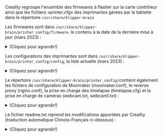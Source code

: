 Creality regroupe l'ensemble des firmwares à flasher sur la carte contrôleur ainsi que les fichiers «printer.cfg» des imprimantes gérées par la tablette
dans le répertoire `/usr/share/klipper-brain`

Les firmwares sont dans `/usr/share/klipper-brain/printer_config/firmware`. le contenu à la date de la dernière mise à jour (mars 2023) :

<details>
  <summary>(Cliquez pour agrandir!)</summary>


```
root@spad-1168:~# ls -al /usr/share/klipper-brain/printer_config/firmware/
drwxr-x--x    3 root     root           381 Mar  6 07:05 .
drwxr-x--x    6 root     root           376 Mar  6 07:05 ..
drwxr-x--x    2 root     root            94 Mar  6 07:05 STM32F4_UPDATE
-rwxr-x--x    1 root     root         73024 Mar  6 07:05 klipper1284P_v02.elf.hex
-rwxr-x--x    1 root     root         76546 Mar  6 07:05 klipper2560_v02.elf.hex
-rwxr-x--x    1 root     root         21744 Mar  6 07:05 klipper_103_28KBBootloader_CR10Smart_v02.bin
-rwxr-x--x    1 root     root         21744 Mar  6 07:05 klipper_103_64KBBootloader_CR10Smart_v02.bin
-rwxr-x--x    1 root     root         21720 Mar  6 07:05 klipper_103_v02.bin
-rwxr-x--x    1 root     root         21452 Mar  6 07:05 klipper_401_64KBbootloader_CR10Smart_v02.bin
-rwxr-x--x    1 root     root         21440 Mar  6 07:05 klipper_401_v02.bin
-rwxr-x--x    1 root     root         23916 Mar  6 07:05 klipper_407_prusamini_v02.bin
-rwxr-x--x    1 root     root         21752 Mar  6 07:05 klipper_ender7_103_v02.bin
root@spad-1168:~# ls -al /usr/share/klipper-brain/printer_config/firmware/STM32F4_UPDATE/
drwxr-x--x    2 root     root            94 Mar  6 07:05 .
drwxr-x--x    3 root     root           381 Mar  6 07:05 ..
-rwxr-x--x    1 root     root         21452 Mar  6 07:05 klipper_401_64KBbootloader_CR10Smart_v02.bin
-rwxr-x--x    1 root     root         21440 Mar  6 07:05 klipper_401_v02.bin 
```

 </details>
  
Les configurations des imprimantes sont dans `/usr/share/klipper-brain/printer_config/config`, la liste actuelle (mars 2023) :

<details>
  <summary>(Cliquez pour agrandir!)</summary>


```
root@spad-1168:~# ls -al /usr/share/klipper-brain/printer_config/config/
drwxr-x--x    2 root     root          1830 Mar  6 07:05 .
drwxr-x--x    6 root     root           376 Mar  6 07:05 ..
-rwxr-x--x    1 root     root          6524 Mar  6 07:05 printer--Cr30-103.cfg
-rwxr-x--x    1 root     root          5793 Mar  6 07:05 printer--Cr6max-103.cfg
-rwxr-x--x    1 root     root          5792 Mar  6 07:05 printer--Cr6se-103.cfg
-rwxr-x--x    1 root     root          6305 Mar  6 07:05 printer-Cr10-103.cfg
-rwxr-x--x    1 root     root          4713 Mar  6 07:05 printer-Cr10-AVR1284p.cfg
-rwxr-x--x    1 root     root          6093 Mar  6 07:05 printer-Cr10Smart-CR-FDM-v2.5.S1-103-64Kib.cfg
-rwxr-x--x    1 root     root          6050 Mar  6 07:05 printer-Cr10Smart-CR-FDM-v2.5.S1-401-64Kib.cfg
-rwxr-x--x    1 root     root          6247 Mar  6 07:05 printer-Cr10Smart-CRC-2405V1.2-103-28Kib.cfg
-rwxr-x--x    1 root     root          5635 Mar  6 07:05 printer-Cr10Smartpro-103.cfg
-rwxr-x--x    1 root     root          5787 Mar  6 07:05 printer-Cr10Smartpro-401.cfg
-rwxr-x--x    1 root     root          4312 Mar  6 07:05 printer-Cr10s4-AVR2560.cfg
-rwxr-x--x    1 root     root          4320 Mar  6 07:05 printer-Cr10s5-AVR2560.cfg
-rwxr-x--x    1 root     root          5260 Mar  6 07:05 printer-Cr10sprov2-AVR2560.cfg
-rwxr-x--x    1 root     root          5001 Mar  6 07:05 printer-Cr10v3-AVR2560.cfg
-rwxr-x--x    1 root     root          5505 Mar  6 07:05 printer-Cr200B-v2.4.S4.101-103.cfg
-rwxr-x--x    1 root     root          5509 Mar  6 07:05 printer-Cr200B-v4.2.5-v4.2.10-103.cfg
-rwxr-x--x    1 root     root          6130 Mar  6 07:05 printer-Cr30-103.cfg
-rwxr-x--x    1 root     root          5619 Mar  6 07:05 printer-Cr6se-V4.5.2-103.cfg
-rwxr-x--x    1 root     root          5828 Mar  6 07:05 printer-Ender3S1-401.cfg
-rwxr-x--x    1 root     root         10966 Mar  6 07:05 printer-Ender3V2-CRtouch-V4.2.2-V4.3.1.cfg
-rwxr-x--x    1 root     root          8737 Mar  6 07:05 printer-Ender3V2-CRtouch-V4.2.7.cfg
-rwxr-x--x    1 root     root         10884 Mar  6 07:05 printer-Ender3V2-Neo-CRtouch-V4.2.2.cfg
-rwxr-x--x    1 root     root          8430 Mar  6 07:05 printer-Ender3V2-V4.2.7.cfg
-rwxr-x--x    1 root     root          6602 Mar  6 07:05 printer-Ender3max-103.cfg
-rwxr-x--x    1 root     root          6108 Mar  6 07:05 printer-Ender3maxNeo-103.cfg
-rwxr-x--x    1 root     root          5531 Mar  6 07:05 printer-Ender3pro-103.cfg
-rwxr-x--x    1 root     root          5150 Mar  6 07:05 printer-Ender3pro-AVR1284p.cfg
-rwxr-x--x    1 root     root          8316 Mar  6 07:05 printer-Ender3pro-CRtouch-V4.2.7.cfg
-rwxr-x--x    1 root     root          8107 Mar  6 07:05 printer-Ender3pro-V4.2.7.cfg
-rwxr-x--x    1 root     root          5555 Mar  6 07:05 printer-Ender3s1-103.cfg
-rwxr-x--x    1 root     root          5834 Mar  6 07:05 printer-Ender3s1-401-changce.cfg
-rwxr-x--x    1 root     root          5828 Mar  6 07:05 printer-Ender3s1-401.cfg
-rwxr-x--x    1 root     root          6489 Mar  6 07:05 printer-Ender3s1plus-401.cfg
-rwxr-x--x    1 root     root          6141 Mar  6 07:05 printer-Ender3s1pro-103.cfg
-rwxr-x--x    1 root     root          6158 Mar  6 07:05 printer-Ender3s1pro-401.cfg
-rwxr-x--x    1 root     root         10752 Mar  6 07:05 printer-Ender3v2-V4.2.2-V4.3.1.cfg
-rwxr-x--x    1 root     root          4821 Mar  6 07:05 printer-Ender5plus-AVR2560.cfg
-rwxr-x--x    1 root     root          5164 Mar  6 07:05 printer-Ender5pro-103.cfg
-rwxr-x--x    1 root     root          5559 Mar  6 07:05 printer-Ender5pro-CRtouch-103.cfg
-rwxr-x--x    1 root     root          6115 Mar  6 07:05 printer-Ender5s1-401.cfg
-rwxr-x--x    1 root     root          5780 Mar  6 07:05 printer-Ender5s1-new-401.cfg
-rwxr-x--x    1 root     root          6078 Mar  6 07:05 printer-Ender6-103.cfg
-rwxr-x--x    1 root     root          4836 Mar  6 07:05 printer-Ender7-103.cfg
-rwxr-x--x    1 root     root          6639 Mar  6 07:05 printer-Prusamini-407.cfg
-rwxr-x--x    1 root     root          5454 Mar  6 07:05 printer-Prusamini.cfg
-rwxr-x--x    1 root     root          5430 Mar  6 07:05 printer-SermoonD1-103.cfg
-rwxr-x--x    1 root     root          5150 Mar  6 07:05 printer-ender3pro-AVR1284p.cfg
-rwxr-x--x    1 root     root          6125 Mar  6 07:05 printer-ender3pro-CRtouch-103.cfg
-rwxr-x--x    1 root     root          6712 Mar  6 07:05 printer_test.cfg
-rwxr-x--x    1 root     root          6554 Mar  6 07:05 printer_user.cfg 
```
  
</details>

Le répertoire `/usr/share/klipper-brain/printer_config/`contient également les fichiers de configuration de Moonraker (moonraker.conf),
le reverse proxy (nginx.conf), la prise en charge des timelapse (timelapse.cfg) et la prise en charge de caméras (webcam.txt, webcam1.txt) :

<details>
  <summary>(Cliquez pour agrandir!)</summary>


```
root@spad-1168:~# ls -al /usr/share/klipper-brain/printer_config/
drwxr-x--x    6 root     root           376 Mar  6 07:05 .
drwxr-x--x    7 root     root           139 Mar  6 07:05 ..
drwxr-x--x    6 root     root            64 Mar  6 07:05 Position_Calibration_Img
drwxr-x--x    2 root     root          1830 Mar  6 07:05 config
-rwxr-x--x    1 root     root         40960 Mar  6 07:05 default_faq.cxfaq
drwxr-x--x    3 root     root           381 Mar  6 07:05 firmware
-rwxr-x--x    1 root     root         56822 Mar  6 07:05 front_demo_1.jpg
-rwxr-x--x    1 root     root         59445 Mar  6 07:05 left_demo_1.jpg
-rwxr-x--x    1 root     root         28052 Mar  6 07:05 mcu_params.json
-rwxr-x--x    1 root     root          1322 Mar  6 07:05 moonraker.conf
-rwxr-x--x    1 root     root         40375 Mar  6 07:05 nginx.conf
drwxr-x--x    2 root     root           849 Mar  6 07:05 png
-rwxr-x--x    1 root     root             0 Mar  6 07:05 printer.cfg
-rwxr-x--x    1 root     root          2887 Mar  6 07:05 readme.txt
-rwxr-x--x    1 root     root        151193 Mar  6 07:05 right_demo_1.jpg
-rwxr-x--x    1 root     root         21947 Mar  6 07:05 timelapse.cfg
-rwxr-x--x    1 root     root         58035 Mar  6 07:05 top_demo_1.jpg
-rwxr-x--x    1 root     root          2586 Mar  6 07:05 webcam.txt
-rwxr-x--x    1 root     root          2593 Mar  6 07:05 webcam1.txt

```

</details>

Le fichier readme.txt reprend les modifications apportées par Creality (traduction automatique Chinois-Français ci-dessous) :

<details>
  <summary>(Cliquez pour agrandir!)</summary>

   V1.1 Changements de version
   1. ajuster la vitesse de [safe_z_home] à 200
   2. ajuster [printer], max_accel limit to 5000, enable max_z_velocity:5,max_z_accel : 100
   3. ajuster [extruder], désactiver pressure_advance
   4. ajuster [extruder], la température maximale de la buse est de 305 pour ender3S1 PRO, la température maximale est de 265 pour ender3S1/ender3V2
   5. ajuster [bed_mesh], la limite de vitesse de ender3V2 est 120, la limite de vitesse de ender3S1 PRO/ender3S1 est 150
   6. ajouter la configuration time lapse [include /mnt/UDISK/printer_config/timelapse.cfg]

   Version V1.2 changements
   1. suppression du code de configuration redondant
   2) Modifier la valeur de [virtual_sdcard] pour le chemin : ~/gcode_files
   3. modifier Ender 3V2 [extruder] [heater_bed] valeur min_temp à 0
   4. nouvelles instructions pour la compilation et l'installation du firmware de la partie inférieure du klipper

   Changements dans la version V1.3
   1.Correction d'urgence pour le champ [display] causant le problème de chauffage de la buse de la CR6SE. Ce champ s'applique à l'écran matriciel, l'écran sonique est inutile, supprimez ce champ.
   2) Correction Ender3 V2-CRtouch [stepper_z], enable_pin : !PC3, non activé, ce qui fait que l'axe Z ne se soulève pas.
   3. changer le nom du modèle Ender 3V2-CRtouch en Ender 3V2 ABL

   Modifications de la V1.4
   1. modifier Ender3-S1 [safe_z_home] home_xy_position:155,155
   2) Modifier [stepper_x] homing_speed : 80
   3) Modifier [stepper_y] homing_speed : 80
   4) Ender-3S1/S1 Pro modifié [stepper_y] position_max : 230
   5. nouveau modèle de taille de moulage # printer_size : 220x220x270
   6. nouveau [adxl345] spi_speed : 2000000

   Modification de la version V1.5
   1. correction du nivellement automatique, l'erreur signalée est hors plage

   Modifications V1.6
   1. suppression de la configuration de la détection des matériaux cassés de la série Ender3-V2
   2. ajout du fichier de configuration de la carte mère Ender3-V2-V4.2.7
   3. nouveau fichier de configuration de la carte mère Ender3V2-CRtouch-V4.2.7
   4. modification du nom du fichier de configuration dans un style unifié

   Changements dans la version V1.7
   1. nivellement adaptatif, ajout d'un algorithme de double interpolation
   2. modification de la spécification du nom du modèle

   Modification de la version V1.8
   1. ajouter [verify_heater extruder] 
      check_gain_time : 200 
      hystérésis : 5
   2. modifier les valeurs PID par défaut de [extruder] et [heater_bed].

   Changements dans la V1.9
   1) Modifier [safe_z_home] home_xy_position : 145,155 dans Ender3-S1/S1Pro
   2) Modifier [bltouch] x_offset : -30.0 dans Ender3-S1/S1Pro

   Version V2.0 Modifications
   1) Modifier [printer] max_z_velocity : 10 max_z_accel : 1000 dans Ender3-S1/S1 Pro
   2. ajouter [printer] square_corner_velocity : 5.0 dans Ender3-S1/S1 Pro/V2

   V2.1 Modifications
   1) Modification de [stepper_z] position_max : 275 dans Ender3-S1/S1 Pro
   2. modifier [stepper_z] position_max : 255 dans Ender3-V2

   Changements dans la version V2.2
   1) Modifier la définition de la macro [gcode_macro CANCEL_PRINT].
   2. modifier [stepper_x] position_max : 240 dans Ender3-V2-CRtouch
   3. mise à jour du firmware pour ajouter la logique sous-jacente du chauffage des exceptions.

   V2.3 Modifications
   1) Modifier Ender3-S1/S1 Pro [stepper_x] position_min : -6 position_endstop : -6 
   2. suppression de la macro-commande Ender3-V2 [delayed_gcode AUTOSTART].
 
   V2.4 Modifications
   1. modifier Ender3-S1/S1 Pro [stepper_x] position_min : -3 position_endstop : -3 

   V2.5 Modifications
   1. modifier Ender3-S1/S1 Pro [stepper_x] position_min : -5 position_endstop : -5 
   2. modifier Ender3-S1/S1 Pro plage d'impression

   Modifications de la version V2.6
   1. nouveau modèle Ender3-V2 Neo
   2. nouveau modèle Ender3-s1pro-103
   2. nouvelle définition de macro [gcode_macro G29].

   V2.7 Modifications
   1.modifié Ender3-V2-CRtouch-V4.2.7 [stepper_z] Configuration tactile modifiée
  
</details>

